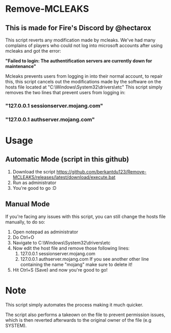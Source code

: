 # Remove-MCLEAKS

## This is made for Fire's Discord by @hectarox

This script reverts any modification made by mcleaks. We've had many complains of players who could not log into microsoft accounts after using mcleaks and got the error:

**"Failed to login: The authentification servers are currently down for maintenance"**

Mcleaks prevents users from logging in into their normal account, to repair this, this script cancels out the modifications made by the software on the hosts file located at "C:\Windows\System32\drivers\etc"
This script simply removes the two lines that prevent users from logging in:
### "127.0.0.1 sessionserver.mojang.com"
### "127.0.0.1 authserver.mojang.com"

# Usage

## Automatic Mode (script in this github)

1. Download the script https://github.com/berkantdu123/Remove-MCLEAKS/releases/latest/download/execute.bat
2. Run as administrator
3. You're good to go :D
   
## Manual Mode
If you're facing any issues with this script, you can still change the hosts file manually, to do so:
1. Open notepad as administrator
2. Do Ctrl+O
3. Navigate to C:\Windows\System32\drivers\etc
4. Now edit the host file and remove those following lines:
   1. 127.0.0.1 sessionserver.mojang.com
   2. 127.0.0.1 authserver.mojang.com
If you see another other line containing the name "mojang" make sure to delete it!
5. Hit Ctrl+S (Save) and now you're good to go!
# Note
This script simply automates the process making it much quicker.

The script also performs a takeown on the file to prevent permission issues, which is then reverted afterwards to the original owner of the file (e.g SYSTEM).
